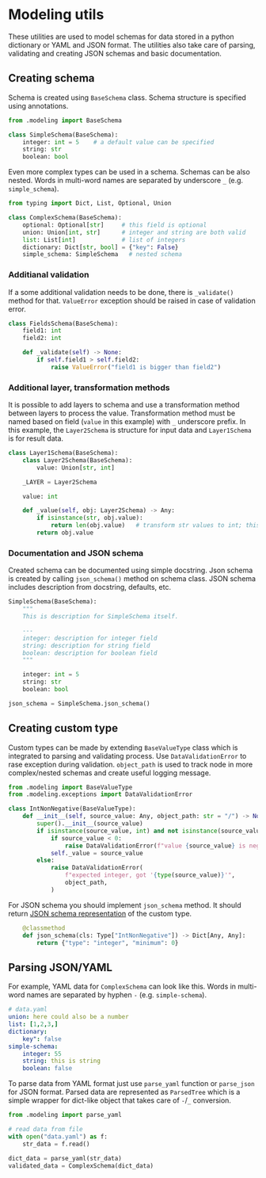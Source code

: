 # Modeling utils

These utilities are used to model schemas for data stored in a python dictionary or YAML and JSON format.
The utilities also take care of parsing, validating and creating JSON schemas and basic documentation.

## Creating schema

Schema is created using `BaseSchema` class. Schema structure is specified using annotations.

```python
from .modeling import BaseSchema

class SimpleSchema(BaseSchema):
    integer: int = 5    # a default value can be specified
    string: str
    boolean: bool
```
Even more complex types can be used in a schema. Schemas can be also nested.
Words in multi-word names are separated by underscore `_` (e.g. `simple_schema`).

```python
from typing import Dict, List, Optional, Union

class ComplexSchema(BaseSchema):
    optional: Optional[str]     # this field is optional
    union: Union[int, str]      # integer and string are both valid
    list: List[int]             # list of integers
    dictionary: Dict[str, bool] = {"key": False}
    simple_schema: SimpleSchema   # nested schema
```


### Additianal validation

If a some additional validation needs to be done, there is `_validate()` method for that.
`ValueError` exception should be raised in case of validation error.

```python
class FieldsSchema(BaseSchema):
    field1: int
    field2: int

    def _validate(self) -> None:
        if self.field1 > self.field2:
            raise ValueError("field1 is bigger than field2")
```


### Additional layer, transformation methods

It is possible to add layers to schema and use a transformation method between layers to process the value.
Transformation method must be named based on field (`value` in this example) with `_` underscore prefix.
In this example, the `Layer2Schema` is structure for input data and `Layer1Schema` is for result data.

```python
class Layer1Schema(BaseSchema):
    class Layer2Schema(BaseSchema):
        value: Union[str, int]

    _LAYER = Layer2Schema

    value: int

    def _value(self, obj: Layer2Schema) -> Any:
        if isinstance(str, obj.value):
            return len(obj.value)   # transform str values to int; this is just example
        return obj.value
```

### Documentation and JSON schema

Created schema can be documented using simple docstring. Json schema is created by calling `json_schema()` method on schema class. JSON schema includes description from docstring, defaults, etc.

```python
SimpleSchema(BaseSchema):
    """
    This is description for SimpleSchema itself.

    ---
    integer: description for integer field
    string: description for string field
    boolean: description for boolean field
    """

    integer: int = 5
    string: str
    boolean: bool

json_schema = SimpleSchema.json_schema()
```


## Creating custom type

Custom types can be made by extending `BaseValueType` class which is integrated to parsing and validating process.
Use `DataValidationError` to rase exception during validation. `object_path` is used to track node in more complex/nested schemas and create useful logging message.

```python
from .modeling import BaseValueType
from .modeling.exceptions import DataValidationError

class IntNonNegative(BaseValueType):
    def __init__(self, source_value: Any, object_path: str = "/") -> None:
        super().__init__(source_value)
        if isinstance(source_value, int) and not isinstance(source_value, bool):
            if source_value < 0:
                raise DataValidationError(f"value {source_value} is negative number.", object_path)
            self._value = source_value
        else:
            raise DataValidationError(
                f"expected integer, got '{type(source_value)}'",
                object_path,
            )
```

For JSON schema you should implement `json_schema` method.
It should return [JSON schema representation](https://json-schema.org/understanding-json-schema/index.html) of the custom type.

```python
    @classmethod
    def json_schema(cls: Type["IntNonNegative"]) -> Dict[Any, Any]:
        return {"type": "integer", "minimum": 0}
```


## Parsing JSON/YAML

For example, YAML data for `ComplexSchema` can look like this.
Words in multi-word names are separated by hyphen `-` (e.g. `simple-schema`).

```yaml
# data.yaml
union: here could also be a number
list: [1,2,3,]
dictionary:
    key": false
simple-schema:
    integer: 55
    string: this is string
    boolean: false
```

To parse data from YAML format just use `parse_yaml` function or `parse_json` for JSON format.
Parsed data are represented as `ParsedTree` which is a simple wrapper for dict-like object that takes care of `-`/`_` conversion.

```python
from .modeling import parse_yaml

# read data from file
with open("data.yaml") as f:
    str_data = f.read()

dict_data = parse_yaml(str_data)
validated_data = ComplexSchema(dict_data)
```